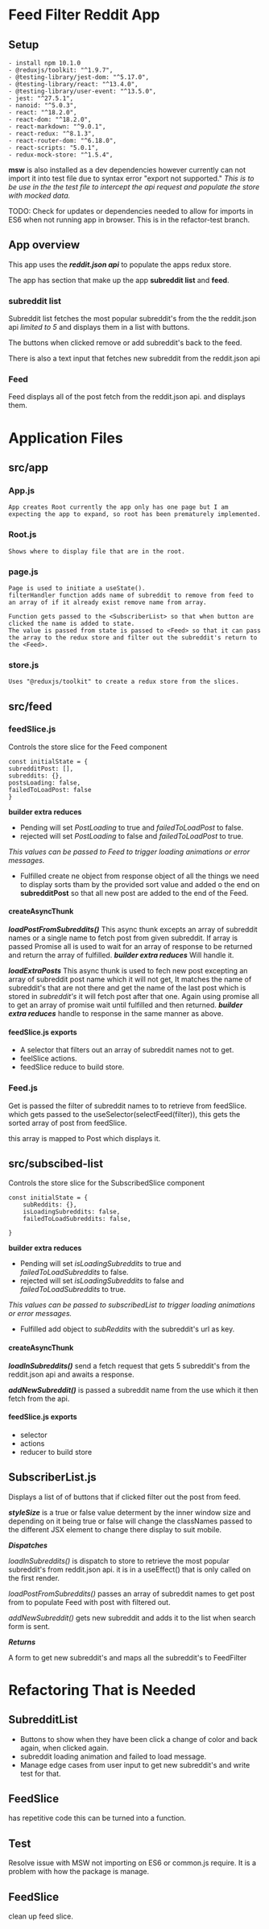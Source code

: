 # Feed Filter Reddit App

## Setup
    - install npm 10.1.0
    - @reduxjs/toolkit: "^1.9.7",
    - @testing-library/jest-dom: "^5.17.0",
    - @testing-library/react: "^13.4.0",
    - @testing-library/user-event: "^13.5.0",
    - jest: "^27.5.1",
    - nanoid: "^5.0.3",
    - react: "^18.2.0",
    - react-dom: "^18.2.0",
    - react-markdown: "^9.0.1",
    - react-redux: "^8.1.3",
    - react-router-dom: "^6.18.0",
    - react-scripts: "5.0.1",
    - redux-mock-store: "^1.5.4",

**msw** is also installed as a dev dependencies however currently can not import it into test file due to syntax error "export not supported."
*This is to be use in the the test file to intercept the api request and populate the store with mocked data.* 

TODO: Check for updates or dependencies needed to allow for imports in ES6 when not running app in browser. This is in the refactor-test branch.

## App overview

This app uses the ***reddit.json api*** to populate the apps redux store.

The app has section that make up the app **subreddit list** and **feed**.

### subreddit list

Subreddit list fetches the most popular subreddit's from the the reddit.json api *limited to 5* and displays them in a list with buttons.

The buttons when clicked remove or add subreddit's back to the feed.

There is also a text input that fetches new subreddit from the reddit.json api 

### Feed
Feed displays all of the post fetch from the reddit.json api. and displays them. 


# Application Files
## src/app
### App.js
    App creates Root currently the app only has one page but I am expecting the app to expand, so root has been prematurely implemented.
### Root.js
    Shows where to display file that are in the root.
### page.js
    Page is used to initiate a useState().
    filterHandler function adds name of subreddit to remove from feed to an array of if it already exist remove name from array.

    Function gets passed to the <SubscriberList> so that when button are clicked the name is added to state. 
    The value is passed from state is passed to <Feed> so that it can pass the array to the redux store and filter out the subreddit's return to the <Feed>.
### store.js
    Uses "@reduxjs/toolkit" to create a redux store from the slices. 

## src/feed
### feedSlice.js
Controls the store slice for the Feed component
```
const initialState = {
subredditPost: [],
subreddits: {},
postsLoading: false,
failedToLoadPost: false
}
```
**builder extra reduces**
- Pending will set *PostLoading* to true and *failedToLoadPost* to false.
- rejected will set *PostLoading* to false and *failedToLoadPost* to true.

*This values can be passed to Feed to trigger loading animations or error messages.*

- Fulfilled create ne object from response object of all the things we need to display sorts tham by the provided sort value and added o the end on **subredditPost** so that all new post are added to the end of the Feed.

#### createAsyncThunk
***loadPostFromSubreddits()*** This async thunk excepts an array of subreddit names or a single name to fetch post from given subreddit. If array is passed Promise all is used to wait for an array of response to be returned and return the array of fulfilled.
***builder extra reduces*** Will handle it. 

***loadExtraPosts*** This async thunk is used to fech new post excepting an array of subreddit post name which it will not get, It matches the name of subreddit's that are not there and get the name of the last post which is stored in *subreddit's* it will fetch post after that one. Again using promise all to get an array of promise wait until fulfilled and then returned. ***builder extra reduces*** handle to response in the same manner as above. 

#### feedSlice.js exports
- A selector that filters out an array of subreddit names not to get.
- feelSlice actions.
- feedSlice reduce to build store.

### Feed.js
Get is passed the filter of subreddit names to to retrieve from feedSlice. which gets passed to the useSelector(selectFeed(filter)), this gets the sorted array of post from feedSlice. 

this array is mapped to Post which displays it. 

## src/subscibed-list
Controls the store slice for the SubscribedSlice component
```
const initialState = {
    subReddits: {},
    isLoadingSubreddits: false,
    failedToLoadSubreddits: false,

}
```
**builder extra reduces**
- Pending will set *isLoadingSubreddits* to true and *failedToLoadSubreddits* to false.
- rejected will set *isLoadingSubreddits* to false and *failedToLoadSubreddits* to true.

*This values can be passed to subscribedList to trigger loading animations or error messages.*

- Fulfilled add object to *subReddits* with the subreddit's url as key.

#### createAsyncThunk

***loadInSubreddits()*** send a fetch request that gets 5 subreddit's from the reddit.json api and awaits a response. 

***addNewSubreddit()*** is passed a subreddit name from the use which it then fetch from the api. 
 

#### feedSlice.js exports
- selector
- actions
- reducer to build store

## SubscriberList.js
Displays a list of of buttons that if clicked filter out the post from feed. 

***styleSize*** is a true or false value determent by the inner window size and depending on it being true or false will change the classNames passed to the different JSX element to change there display to suit mobile.

***Dispatches***

*loadInSubreddits()* is dispatch to store to retrieve the most popular subreddit's from reddit.json api. it is in a useEffect() that is only called on the first render.

*loadPostFromSubreddits()* passes an array of subreddit names to get post from to populate Feed with post with filtered out.

*addNewSubreddit()* gets new subreddit and adds it to the list when search form is sent. 

***Returns***

A form to get new subreddit's and maps all the subreddit's to FeedFilter

# Refactoring That is Needed
## SubredditList
- Buttons to show when they have been click a change of color and back again, when clicked again.
- subreddit loading animation and failed to load message.
- Manage edge cases from user input to get new subreddit's and write test for that. 

## FeedSlice
has repetitive code this can be turned into a function. 

## Test
Resolve issue with MSW not importing on ES6 or common.js require. It is a problem with how the package is manage. 

## FeedSlice
clean up feed slice.


